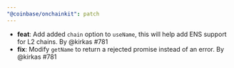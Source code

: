 ```yaml
---
"@coinbase/onchainkit": patch
---
```

- **feat**: Add added `chain` option to `useName`, this will help add ENS support for L2 chains. By @kirkas #781
- **fix**: Modify `getName` to return a rejected promise instead of an error. By @kirkas #781
